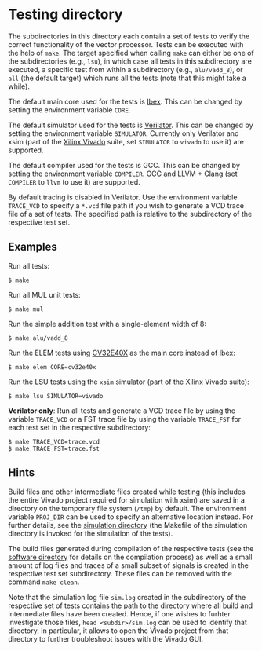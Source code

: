 # Testing directory

The subdirectories in this directory each contain a set of tests to verify the
correct functionality of the vector processor.  Tests can be executed with the
help of `make`.  The target specified when calling `make` can either be one of
the subdirectories (e.g., `lsu`), in which case all tests in this subdirectory
are executed, a specific test from within a subdirectory (e.g., `alu/vadd_8`),
or `all` (the default target) which runs all the tests (note that this might
take a while).

The default main core used for the tests is
[Ibex](https://github.com/lowRISC/ibex).  This can be changed by setting the
environment variable `CORE`.

The default simulator used for the tests is
[Verilator](https://www.veripool.org/verilator/).  This can be changed by
setting the environment variable `SIMULATOR`.  Currently only Verilator and
xsim (part of the
[Xilinx Vivado](https://www.xilinx.com/products/design-tools/vivado.html)
suite, set `SIMULATOR` to `vivado` to use it) are supported.

The default compiler used for the tests is GCC. This can be changed by
setting the environment variable `COMPILER`. GCC and LLVM + Clang (set `COMPILER`
to `llvm` to use it) are supported.

By default tracing is disabled in Verilator.  Use the environment variable
`TRACE_VCD` to specify a `*.vcd` file path if you wish to generate a VCD trace
file of a set of tests.  The specified path is relative to the subdirectory of
the respective test set.


## Examples

Run all tests:
```
$ make
```

Run all MUL unit tests:
```
$ make mul
```

Run the simple addition test with a single-element width of 8:
```
$ make alu/vadd_8
```

Run the ELEM tests using [CV32E40X](https://github.com/openhwgroup/cv32e40x)
as the main core instead of Ibex:
```
$ make elem CORE=cv32e40x
```

Run the LSU tests using the `xsim` simulator (part of the Xilinx Vivado suite):
```
$ make lsu SIMULATOR=vivado
```

**Verilator only**:  Run all tests and generate a VCD trace file by using the
variable `TRACE_VCD` or a FST trace file by using the variable `TRACE_FST` for
each test set in the respective subdirectory:
```
$ make TRACE_VCD=trace.vcd
$ make TRACE_FST=trace.fst
```


## Hints

Build files and other intermediate files created while testing (this includes
the entire Vivado project required for simulation with xsim) are saved in a
directory on the temporary file system (`/tmp`) by default.  The environment
variable `PROJ_DIR` can be used to specify an alternative location instead.
For further details, see the [simulation directory](../sim/) (the Makefile of
the simulation directory is invoked for the simulation of the tests).

The build files generated during compilation of the respective tests (see the
[software directory](../sw/) for details on the compilation process) as well as
a small amount of log files and traces of a small subset of signals is created
in the respective test set subdirectory.  These files can be removed with the
command `make clean`.

Note that the simulation log file `sim.log` created in the subdirectory of the
respective set of tests contains the path to the directory where all build and
intermediate files have been created.  Hence, if one wishes to furhter
investigate those files, `head <subdir>/sim.log` can be used to identify that
directory.  In particular, it allows to open the Vivado project from that
directory to further troubleshoot issues with the Vivado GUI.
